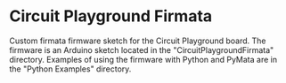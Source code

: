 # Circuit Playground Firmata

Custom firmata firmware sketch for the Circuit Playground board.  The firmware is an
Arduino sketch located in the "CircuitPlaygroundFirmata" directory.  Examples of
using the firmware with Python and PyMata are in the "Python Examples" directory.
